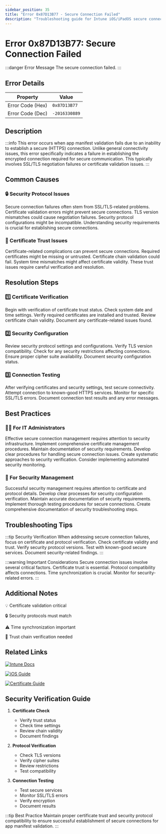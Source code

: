 ```yaml
---
sidebar_position: 35
title: "Error 0x87D13B77 - Secure Connection Failed"
description: "Troubleshooting guide for Intune iOS/iPadOS secure connection failure error 0x87D13B77"
---
```


# Error 0x87D13B77: Secure Connection Failed

:::danger Error Message
The secure connection failed.
:::

## Error Details

<div class="error-details">

| Property | Value |
|----------|-------|
| Error Code (Hex) | `0x87D13B77` |
| Error Code (Dec) | `-2016330889` |

</div>

## Description

:::info
This error occurs when app manifest validation fails due to an inability to establish a secure (HTTPS) connection. Unlike general connectivity issues, this error specifically indicates a failure in establishing the encrypted connection required for secure communication. This typically involves SSL/TLS negotiation failures or certificate validation issues.
:::

## Common Causes

<div class="card-container">
<div class="cause-card">

### 🔒 Security Protocol Issues
Secure connection failures often stem from SSL/TLS-related problems. Certificate validation errors might prevent secure connections. TLS version mismatches could cause negotiation failures. Security protocol configurations might be incompatible. Understanding security requirements is crucial for establishing secure connections.

</div>
<div class="cause-card">

### 📱 Certificate Trust Issues
Certificate-related complications can prevent secure connections. Required certificates might be missing or untrusted. Certificate chain validation could fail. System time mismatches might affect certificate validity. These trust issues require careful verification and resolution.

</div>
</div>

## Resolution Steps

<div class="steps-container">

### 1️⃣ Certificate Verification
Begin with verification of certificate trust status. Check system date and time settings. Verify required certificates are installed and trusted. Review certificate chain validity. Document any certificate-related issues found.

### 2️⃣ Security Configuration
Review security protocol settings and configurations. Verify TLS version compatibility. Check for any security restrictions affecting connections. Ensure proper cipher suite availability. Document security configuration status.

### 3️⃣ Connection Testing
After verifying certificates and security settings, test secure connectivity. Attempt connection to known-good HTTPS services. Monitor for specific SSL/TLS errors. Document connection test results and any error messages.

</div>

## Best Practices

<div class="card-container">
<div class="practice-card">

### 👨‍💻 For IT Administrators
Effective secure connection management requires attention to security infrastructure. Implement comprehensive certificate management procedures. Maintain documentation of security requirements. Develop clear procedures for handling secure connection issues. Create systematic approaches to security verification. Consider implementing automated security monitoring.

</div>
<div class="practice-card">

### 🔐 For Security Management
Successful security management requires attention to certificate and protocol details. Develop clear processes for security configuration verification. Maintain accurate documentation of security requirements. Implement thorough testing procedures for secure connections. Create comprehensive documentation of security troubleshooting steps.

</div>
</div>

## Troubleshooting Tips

:::tip Security Verification
When addressing secure connection failures, focus on certificate and protocol verification. Check certificate validity and trust. Verify security protocol versions. Test with known-good secure services. Document security-related findings.
:::

:::warning Important Considerations
Secure connection issues involve several critical factors. Certificate trust is essential. Protocol compatibility affects connections. Time synchronization is crucial. Monitor for security-related errors.
:::

## Additional Notes

<div class="notes-container">

💡 Certificate validation critical

🔒 Security protocols must match

⚠️ Time synchronization important

📱 Trust chain verification needed

</div>

## Related Links

<div class="links-container">

[![Intune Docs](https://img.shields.io/badge/Intune-Security_Requirements-0078D4?style=for-the-badge&logo=microsoft)](https://docs.microsoft.com/en-us/mem/intune/protect/certificates-configure)

[![iOS Guide](https://img.shields.io/badge/Apple-Security_Guide-black?style=for-the-badge&logo=apple)](https://support.apple.com/guide/security/welcome/web)

[![Certificate Guide](https://img.shields.io/badge/Intune-Certificate_Management-blue?style=for-the-badge&logo=microsoft)](https://docs.microsoft.com/en-us/mem/intune/protect/certificates-configure)

</div>

## Security Verification Guide

1. **Certificate Check**
   - Verify trust status
   - Check time settings
   - Review chain validity
   - Document findings

2. **Protocol Verification**
   - Check TLS versions
   - Verify cipher suites
   - Review restrictions
   - Test compatibility

3. **Connection Testing**
   - Test secure services
   - Monitor SSL/TLS errors
   - Verify encryption
   - Document results

:::tip Best Practice
Maintain proper certificate trust and security protocol compatibility to ensure successful establishment of secure connections for app manifest validation.
::: 
